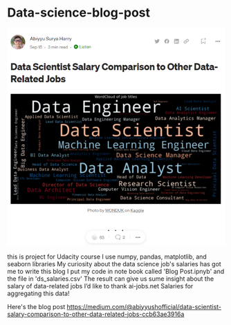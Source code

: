 # Data-science-blog-post

![screenchot](Screenshot.png)

this is project for Udacity course
I use numpy, pandas, matplotlib, and seaborn libraries
My curiosity about the data science job's salaries has got me to write this blog
I put my code in note book called 'Blog Post.ipnyb' and the file in 'ds_salaries.csv'
The result can give us sume insight about the salary of data-related jobs
I’d like to thank ai-jobs.net Salaries for aggregating this data!

Here's the blog post
https://medium.com/@abiyyushofficial/data-scientist-salary-comparison-to-other-data-related-jobs-ccb63ae3916a
